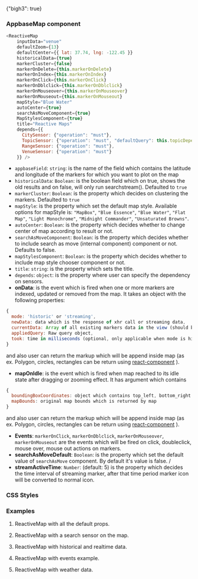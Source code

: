 {"bigh3": true}

### AppbaseMap component   

```js
<ReactiveMap
    inputData="venue"
    defaultZoom={13}
    defaultCenter={{ lat: 37.74, lng: -122.45 }}
    historicalData={true}
    markerCluster={false}
    markerOnDelete={this.markerOnDelete}
    markerOnIndex={this.markerOnIndex}
    markerOnClick={this.markerOnClick}
    markerOnDblclick={this.markerOnDblclick}
    markerOnMouseover={this.markerOnMouseover}
    markerOnMouseout={this.markerOnMouseout} 
    mapStyle="Blue Water"
    autoCenter={true}
    searchAsMoveComponent={true}
    MapStylesComponent={true}
    title="Reactive Maps"
    depends={{
      CitySensor: {"operation": "must"},
      TopicSensor: {"operation": "must", "defaultQuery": this.topicDepends},
      RangeSensor: {"operation": "must"},
      VenueSensor: {"operation": "must"}
    }} />
```    

- `appbaseField`: `string`: is the name of the field which contains the latitude and longitude of the markers for which you want to plot on the map    
- `historicalData`: `Boolean`: is the boolean field which on true, shows the old results and on false, will only run searchstream(). Defaulted to `true`    
- `markerCluster`: `Boolean`: is the property which decides on clustering the markers. Defaulted to `true`        
- `mapStyle`: is the property which set the default map style. Available options for mapStyle is: `"MapBox"`, `"Blue Essence"`, `"Blue Water"`,  `"Flat Map"`,  `"Light Monochrome"`,  `"Midnight Commander"`,  `"Unsaturated Browns"`.  
- `autoCenter`: `Boolean`: is the property which decides whether to change center of map according to result or not.
- `searchAsMoveComponent`: `Boolean`: is the property which decides whether to include search as move (internal component) component or not. Defaults to false.
- `mapStylesComponent`: `Boolean`: is the property which decides whether to include map style chooser component or not.  
- `title`: `string`: is the property which sets the title.
- `depends`: `object`: is the property where user can specify the dependency on sensors.
- **onData**: is the event which is fired when one or more markers are indexed, updated or removed from the map. It takes an object with the following properties:
```js
{
  mode: 'historic' or 'streaming',
  newData: data which is the response of xhr call or streaming data,
  currentData: Array of all existing markers data in the view (should be [] on query change),
  appliedQuery: Raw query object,
  took: time in milliseconds (optional, only applicable when mode is historic)
}
```
and also user can return the markup which will be append inside map (as ex. Polygon, circles, rectangles can be return using [react-component](https://github.com/tomchentw/react-google-maps) ).
    
- **mapOnIdle**: is the event which is fired when map reached to its idle state after dragging or zooming effect. It has argument which contains 
```js
{
  boundingBoxCoordinates: object which contains top_left, bottom_right of current map bounds,
  mapBounds: original map bounds which is returned by map
}
```
and also user can return the markup which will be append inside map (as ex. Polygon, circles, rectangles can be return using [react-component](https://github.com/tomchentw/react-google-maps) ).

- **Events**:  `markerOnClick`, `markerOnDblclick`, `markerOnMouseover`, `markerOnMouseout` are the events which will be fired on click, doubleclick, mouse over, mouse out actions on markers.   
- **searchAsMoveDefault**: `Boolean`: is the property which set the default value of `searchAsMove` component. By default it's value is false.  /
- **streamActiveTime**: `Number`: (default: 5) is the property which decides the time interval of streaming marker, after that time period marker icon will be converted to normal icon.


### CSS Styles

### Examples

1. ReactiveMap with all the default props.

2. ReactiveMap with a search sensor on the map.

3. ReactiveMap with historical and realtime data.

4. ReactiveMap with events example.

5. ReactiveMap with weather data.
